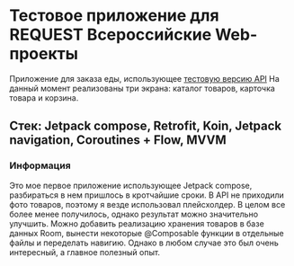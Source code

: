# Тестовое приложение для REQUEST Всероссийские Web-проекты

Приложение для заказа еды, использующее [тестовую версию API](https://anika1d.github.io/WorkTestServer)
На данный момент реализованы три экрана: каталог товаров, карточка товара и корзина.

## Стек: Jetpack compose, Retrofit, Koin, Jetpack navigation, Coroutines + Flow, MVVM

### Информация

Это мое первое приложение использующее Jetpack compose, разбираться в нем пришлось в кротчайшие сроки.
В API не приходили фото товаров, поэтому я везде использовал плейсхолдер.
В целом все более менее получилось, однако результат можно значительно улучшить.
Можно добавить реализацию хранения товаров в базе данных Room,
вынести некоторые @Composable функции в отдельные файлы и переделать навигию.
Однако в любом случае это был очень интересный, а главное полезный опыт.
